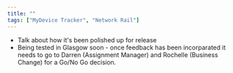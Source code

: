 ```yaml
---
title: ""
tags: ["MyDevice Tracker", "Network Rail"]
---
```


- Talk about how it's been polished up for release
- Being tested in Glasgow soon - once feedback has been incorparated it needs to go to Darren (Assignment Manager) and Rochelle (Business Change) for a Go/No Go decision. 